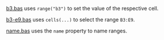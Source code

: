 [b3.bas](https://github.com/ReneNyffenegger/runVBAFilesInOffice/blob/master/Excel/ObjectModel/Range/b3.bas) uses `range("b3")` to set the
value of the respective cell.

[b3-e9.bas](https://github.com/ReneNyffenegger/runVBAFilesInOffice/blob/master/Excel/ObjectModel/Range/b3-e9.bas) uses `cells(...)` to
select the range `B3:E9`.

[name.bas](https://github.com/ReneNyffenegger/runVBAFilesInOffice/blob/master/Excel/ObjectModel/Range/name.bas) uses the `name` property to name
ranges.
